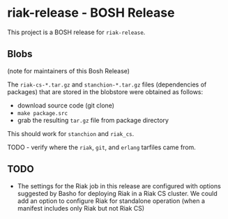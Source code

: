 # riak-release - BOSH Release

This project is a BOSH release for `riak-release`.

## Blobs

(note for maintainers of this Bosh Release)

The `riak-cs-*.tar.gz` and `stanchion-*.tar.gz` files (dependencies of packages) that are stored in the blobstore were obtained as follows:

- download source code (git clone)
- `make package.src`
- grab the resulting `tar.gz` file from package directory

This should work for `stanchion` and `riak_cs`. 

TODO - verify where the `riak`, `git`, and `erlang` tarfiles came from.

## TODO

- The settings for the Riak job in this release are configured with options suggested by Basho for deploying Riak in a Riak CS cluster.  We could add an option to configure Riak for standalone operation (when a manifest includes only Riak but not Riak CS) 